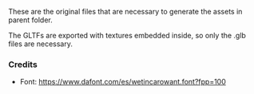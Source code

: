 These are the original files that are necessary to generate the assets in parent folder.

The GLTFs are exported with textures embedded inside, so only the .glb files are necessary.


### Credits

* Font: https://www.dafont.com/es/wetincarowant.font?fpp=100
